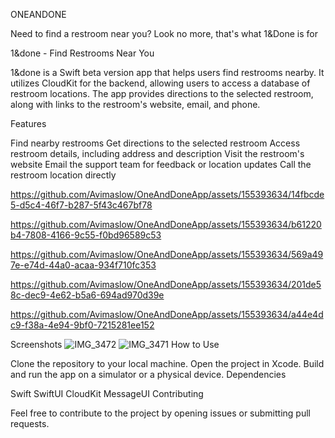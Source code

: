 ONEANDONE

Need to find a restroom near you? Look no more, that's what 1&Done is for

1&done - Find Restrooms Near You

1&done is a Swift beta version app that helps users find restrooms nearby. It utilizes CloudKit for the backend, allowing users to access a database of restroom locations. The app provides directions to the selected restroom, along with links to the restroom's website, email, and phone.

Features

Find nearby restrooms
Get directions to the selected restroom
Access restroom details, including address and description
Visit the restroom's website
Email the support team for feedback or location updates
Call the restroom location directly

https://github.com/Avimaslow/OneAndDoneApp/assets/155393634/14fbcde5-d5c4-46f7-b287-5f43c467bf78

https://github.com/Avimaslow/OneAndDoneApp/assets/155393634/b61220b4-7808-4166-9c55-f0bd96589c53

https://github.com/Avimaslow/OneAndDoneApp/assets/155393634/569a497e-e74d-44a0-acaa-934f710fc353

https://github.com/Avimaslow/OneAndDoneApp/assets/155393634/201de58c-dec9-4e62-b5a6-694ad970d39e

https://github.com/Avimaslow/OneAndDoneApp/assets/155393634/a44e4dc9-f38a-4e94-9bf0-7215281ee152


Screenshots
![IMG_3472](https://github.com/Avimaslow/OneAndDoneApp/assets/155393634/31c8b1c7-d892-4dd4-949d-8373726ddb14)
![IMG_3471](https://github.com/Avimaslow/OneAndDoneApp/assets/155393634/7573a096-5b0c-4014-8e22-7c9b4312ae80)
How to Use

Clone the repository to your local machine.
Open the project in Xcode.
Build and run the app on a simulator or a physical device.
Dependencies

Swift
SwiftUI
CloudKit
MessageUI
Contributing

Feel free to contribute to the project by opening issues or submitting pull requests.
